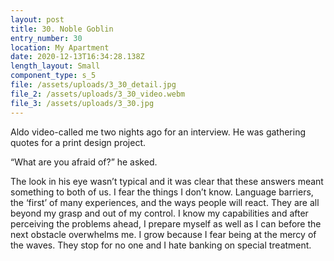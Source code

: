 ```yaml
---
layout: post
title: 30. Noble Goblin
entry_number: 30
location: My Apartment
date: 2020-12-13T16:34:28.138Z
length_layout: Small
component_type: s_5
file: /assets/uploads/3_30_detail.jpg
file_2: /assets/uploads/3_30_video.webm
file_3: /assets/uploads/3_30.jpg
---
```

Aldo video-called me two nights ago for an interview. He was gathering quotes for a print design project. 

“What are you afraid of?” he asked. 

The look in his eye wasn’t typical and it was clear that these answers meant something to both of us. I fear the things I don’t know. Language barriers, the ‘first’ of many experiences, and the ways people will react. They are all beyond my grasp and out of my control. I know my capabilities and after perceiving the problems ahead, I prepare myself as well as I can before the next obstacle overwhelms me. I grow because I fear being at the mercy of the waves. They stop for no one and I hate banking on special treatment.